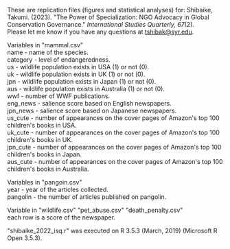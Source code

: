 These are replication files (figures and statistical analyses) for: Shibaike, Takumi. (2023). "The Power of Specialization: NGO Advocacy in Global Conservation Governance." _International Studies Quarterly, 67_(2).\
Please let me know if you have any questions at tshibak@syr.edu.

Variables in "mammal.csv"\
name - name of the species.\
category - level of endangeredness.\
us - wildlife population exists in USA (1) or not (0).\
uk - wildlife population exists in UK (1) or not (0).\
jpn - wildlife population exists in Japan (1) or not (0).\
aus - wildlife population exists in Australia (1) or not (0).\
wwf - number of WWF publications.\
eng_news - salience score based on English newspapers.\
jpn_news - salience score based on Japanese newspapers.\
us_cute - number of appearances on the cover pages of Amazon's top 100 children's books in USA.\
uk_cute - number of appearances on the cover pages of Amazon's top 100 children's books in UK.\
jpn_cute - number of appearances on the cover pages of Amazon's top 100 children's books in Japan.\
aus_cute - number of appearances on the cover pages of Amazon's top 100 children's books in Australia.

Variables in "pangoin.csv"\
year - year of the articles collected.\
pangolin - the number of articles published on pangolin.

Variable in "wildlife.csv" "pet_abuse.csv" "death_penalty.csv"\
each row is a score of the newspaper.

"shibaike_2022_isq.r" was executed on R 3.5.3 (March, 2019) (Microsoft R Open 3.5.3).
